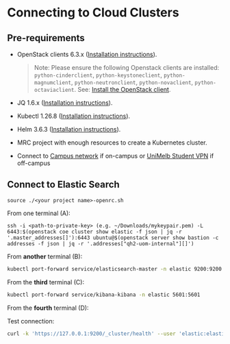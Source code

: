 # Connecting to Cloud Clusters

## Pre-requirements

- OpenStack clients 6.3.x ([Installation instructions](https://docs.openstack.org/newton/user-guide/common/cli-install-openstack-command-line-clients.html)).

  > Note: Please ensure the following Openstack clients are installed: `python-cinderclient`, `python-keystoneclient`, `python-magnumclient`, `python-neutronclient`, `python-novaclient`, `python-octaviaclient`. See: [Install the OpenStack client](https://docs.openstack.org/newton/user-guide/common/cli-install-openstack-command-line-clients.html).

- JQ 1.6.x ([Installation instructions](https://jqlang.github.io/jq/download/)).

- Kubectl 1.26.8 ([Installation instructions](https://kubernetes.io/docs/tasks/tools/)).

- Helm 3.6.3 ([Installation instructions](https://helm.sh/docs/intro/install/)).

- MRC project with enough resources to create a Kubernetes cluster.

- Connect to [Campus network](https://studentit.unimelb.edu.au/wifi-vpn#uniwireless) if on-campus or [UniMelb Student VPN](https://studentit.unimelb.edu.au/wifi-vpn#vpn) if off-campus

## Connect to Elastic Search

```
source ./<your project name>-openrc.sh 
```

From one terminal (A):

```shell
ssh -i <path-to-private-key> (e.g. ~/Downloads/mykeypair.pem) -L 6443:$(openstack coe cluster show elastic -f json | jq -r '.master_addresses[]'):6443 ubuntu@$(openstack server show bastion -c addresses -f json | jq -r '.addresses["qh2-uom-internal"][]')
```

From **another** terminal (B):

```sh
kubectl port-forward service/elasticsearch-master -n elastic 9200:9200 
```

From the **third** terminal (C):

```sh
kubectl port-forward service/kibana-kibana -n elastic 5601:5601
```

From the **fourth** terminal (D):

Test connection:

```sh
curl -k 'https://127.0.0.1:9200/_cluster/health' --user 'elastic:elastic' | jq '.' 
```

